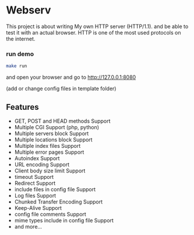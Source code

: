 # Webserv
This project is about writing My own HTTP server (HTTP/1.1).
and be able to test it with an actual browser.
HTTP is one of the most used protocols on the internet.

### run demo
```bash
make run
```
and open your browser and go to http://127.0.0.1:8080

(add or change config files in template folder)
## Features

- GET, POST and HEAD methods Support
- Multiple CGI Support (php, python)
- Multiple servers block Support
- Multiple locations block Support
- Multiple index files Support
- Multiple error pages Support
- Autoindex Support
- URL encoding Support
- Client body size limit Support
- timeout Support
- Redirect Support
- include files in config file Support
- Log files Support
- Chunked Transfer Encoding Support
- Keep-Alive Support
- config file comments Support
- mime types include in config file Support
- and more...